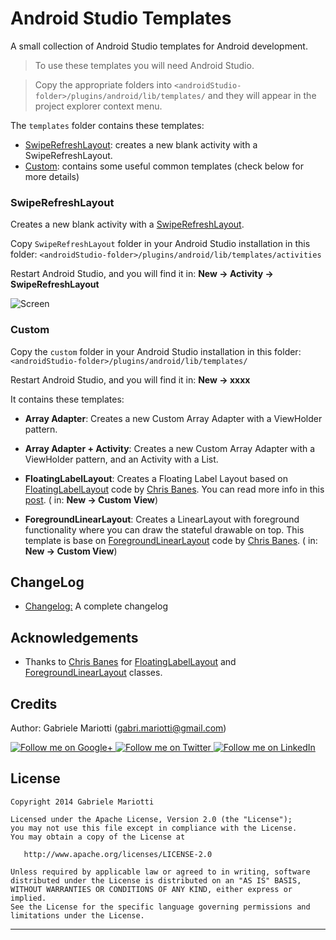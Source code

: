 # Android Studio Templates

A small collection of Android Studio templates for Android development.

> To use these templates you will need Android Studio.

> Copy the appropriate folders into `<androidStudio-folder>/plugins/android/lib/templates/` and they will appear in the project explorer context menu.


The `templates` folder contains these templates:

* [SwipeRefreshLayout]: creates a new blank activity with a SwipeRefreshLayout.
* [Custom]: contains some useful common templates (check below for more details)



### SwipeRefreshLayout

Creates a new blank activity with a [SwipeRefreshLayout](http://developer.android.com/reference/android/support/v4/widget/SwipeRefreshLayout.html).

Copy `SwipeRefreshLayout` folder in your Android Studio installation in this folder: `<androidStudio-folder>/plugins/android/lib/templates/activities`

Restart Android Studio, and you will find it in: **New -> Activity -> SwipeRefreshLayout**

![Screen](https://github.com/gabrielemariotti/AndroidStudioTemplate/raw/master/SwipeRefreshLayout.png)


### Custom

Copy the `custom` folder in your Android Studio installation in this folder: `<androidStudio-folder>/plugins/android/lib/templates/`

Restart Android Studio, and you will find it in: **New -> xxxx**


It contains these templates:

 - **Array Adapter**: Creates a new Custom Array Adapter with a ViewHolder pattern.

 - **Array Adapter + Activity**: Creates a new Custom Array Adapter with a ViewHolder pattern, and an Activity with a List.
 
 - **FloatingLabelLayout**: Creates a Floating Label Layout based on [FloatingLabelLayout] code by [Chris Banes]. You can read more info in this [post](https://plus.google.com/+ChrisBanes/posts/5Ejaq51UWGo). ( in: **New -> Custom View**)

 - **ForegroundLinearLayout**: Creates a LinearLayout with foreground functionality where you can draw the stateful drawable on top. This template is base on [ForegroundLinearLayout] code by  [Chris Banes]. ( in: **New -> Custom View**)
 
 
## ChangeLog

* [Changelog:](https://github.com/gabrielemariotti/AndroidStudioTemplate/tree/master/CHANGELOG.md) A complete changelog


Acknowledgements
--------------------

* Thanks to [Chris Banes] for [FloatingLabelLayout] and [ForegroundLinearLayout] classes.


Credits
-------

Author: Gabriele Mariotti (gabri.mariotti@gmail.com)

<a href="https://plus.google.com/u/0/114432517923423045208">
  <img alt="Follow me on Google+"
       src="https://github.com/gabrielemariotti/cardslib/raw/master/demo/images/g+64.png" />
</a>
<a href="https://twitter.com/GabMarioPower">
  <img alt="Follow me on Twitter"
       src="https://github.com/gabrielemariotti/cardslib/raw/master/demo/images/twitter64.png" />
</a>
<a href="http://it.linkedin.com/in/gabrielemariotti">
  <img alt="Follow me on LinkedIn"
       src="https://github.com/gabrielemariotti/cardslib/raw/master/demo/images/linkedin.png" />
</a>

License
-------

    Copyright 2014 Gabriele Mariotti

    Licensed under the Apache License, Version 2.0 (the "License");
    you may not use this file except in compliance with the License.
    You may obtain a copy of the License at

       http://www.apache.org/licenses/LICENSE-2.0

    Unless required by applicable law or agreed to in writing, software
    distributed under the License is distributed on an "AS IS" BASIS,
    WITHOUT WARRANTIES OR CONDITIONS OF ANY KIND, either express or implied.
    See the License for the specific language governing permissions and
    limitations under the License.


---

[SwipeRefreshLayout]:https://github.com/gabrielemariotti/AndroidStudioTemplate#swiperefreshlayout
[Custom]:https://github.com/gabrielemariotti/AndroidStudioTemplate#custom
[Chris Banes]:https://plus.google.com/+ChrisBanes
[FloatingLabelLayout]:https://gist.github.com/chrisbanes/11247418
[ForegroundLinearLayout]:https://gist.github.com/chrisbanes/9091754